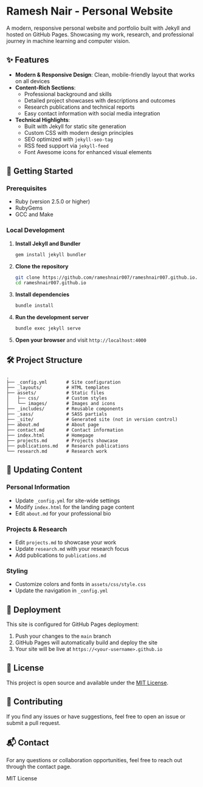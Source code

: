 # Ramesh Nair - Personal Website

A modern, responsive personal website and portfolio built with Jekyll and hosted on GitHub Pages. Showcasing my work, research, and professional journey in machine learning and computer vision.

## ✨ Features

- **Modern & Responsive Design**: Clean, mobile-friendly layout that works on all devices
- **Content-Rich Sections**:
  - Professional background and skills
  - Detailed project showcases with descriptions and outcomes
  - Research publications and technical reports
  - Easy contact information with social media integration
- **Technical Highlights**:
  - Built with Jekyll for static site generation
  - Custom CSS with modern design principles
  - SEO optimized with `jekyll-seo-tag`
  - RSS feed support via `jekyll-feed`
  - Font Awesome icons for enhanced visual elements

## 🚀 Getting Started

### Prerequisites

- Ruby (version 2.5.0 or higher)
- RubyGems
- GCC and Make

### Local Development

1. **Install Jekyll and Bundler**
   ```bash
   gem install jekyll bundler
   ```

2. **Clone the repository**
   ```bash
   git clone https://github.com/rameshnair007/rameshnair007.github.io.git
   cd rameshnair007.github.io
   ```

3. **Install dependencies**
   ```bash
   bundle install
   ```

4. **Run the development server**
   ```bash
   bundle exec jekyll serve
   ```

5. **Open your browser** and visit `http://localhost:4000`

## 🛠 Project Structure

```
.
├── _config.yml       # Site configuration
├── _layouts/         # HTML templates
├── assets/           # Static files
│   ├── css/          # Custom styles
│   └── images/       # Images and icons
├── _includes/        # Reusable components
├── _sass/            # SASS partials
├── _site/            # Generated site (not in version control)
├── about.md          # About page
├── contact.md        # Contact information
├── index.html        # Homepage
├── projects.md       # Projects showcase
├── publications.md   # Research publications
└── research.md       # Research work
```

## 📝 Updating Content

### Personal Information
- Update `_config.yml` for site-wide settings
- Modify `index.html` for the landing page content
- Edit `about.md` for your professional bio

### Projects & Research
- Edit `projects.md` to showcase your work
- Update `research.md` with your research focus
- Add publications to `publications.md`

### Styling
- Customize colors and fonts in `assets/css/style.css`
- Update the navigation in `_config.yml`

## 🚀 Deployment

This site is configured for GitHub Pages deployment:

1. Push your changes to the `main` branch
2. GitHub Pages will automatically build and deploy the site
3. Your site will be live at `https://<your-username>.github.io`

## 📜 License

This project is open source and available under the [MIT License](LICENSE).

## 🤝 Contributing

If you find any issues or have suggestions, feel free to open an issue or submit a pull request.

## 📬 Contact

For any questions or collaboration opportunities, feel free to reach out through the contact page.

MIT License
